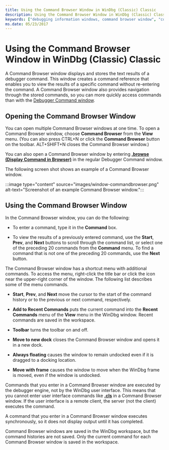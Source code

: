 ```yaml
---
title: Using the Command Browser Window in WinDbg (Classic) Classic
description: Using the Command Browser Window in WinDbg (Classic) Classic
keywords: ["debugging information windows, command browser window", "command browser window", "Debugger Command window, command browser window"]
ms.date: 05/23/2017
---
```


# Using the Command Browser Window in WinDbg (Classic) Classic

A Command Browser window displays and stores the text results of a debugger command. This window creates a command reference that enables you to view the results of a specific command without re-entering the command. A Command Browser window also provides navigation through the stored commands, so you can more quickly access commands than with the [Debugger Command window](debugger-command-window.md).

## Opening the Command Browser Window

You can open multiple Command Browser windows at one time. To open a Command Browser window, choose **Command Browser** from the **View** menu. (You can also press CTRL+N or click the **Command Browser** button on the toolbar. ALT+SHIFT+N closes the Command Browser window.)

You can also open a Command Browser window by entering [**.browse (Display Command in Browser)**](../debuggercmds/-browse--display-command-in-browser-.md) in the regular Debugger Command window.

The following screen shot shows an example of a Command Browser window.

:::image type="content" source="images/window-commandbrowser.png" alt-text="Screenshot of an example Command Browser window.":::

## Using the Command Browser Window

In the Command Browser window, you can do the following:

- To enter a command, type it in the **Command** box.

- To view the results of a previously entered command, use the **Start**, **Prev**, and **Next** buttons to scroll through the command list, or select one of the preceding 20 commands from the **Command** menu. To find a command that is not one of the preceding 20 commands, use the **Next** button.

The Command Browser window has a shortcut menu with additional commands. To access the menu, right-click the title bar or click the icon near the upper-right corner of the window. The following list describes some of the menu commands.

- **Start**, **Prev**, and **Next** move the cursor to the start of the command history or to the previous or next command, respectively.

- **Add to Recent Commands** puts the current command into the **Recent Commands** menu of the **View** menu in the WinDbg window. Recent commands are saved in the workspace.

- **Toolbar** turns the toolbar on and off.

- **Move to new dock** closes the Command Browser window and opens it in a new dock.

- **Always floating** causes the window to remain undocked even if it is dragged to a docking location.

- **Move with frame** causes the window to move when the WinDbg frame is moved, even if the window is undocked. 

Commands that you enter in a Command Browser window are executed by the debugger engine, not by the WinDbg user interface. This means that you cannot enter user interface commands like [**.cls**](../debuggercmds/-cls--clear-screen-.md) in a Command Browser window. If the user interface is a remote client, the server (not the client) executes the command.

A command that you enter in a Command Browser window executes synchronously, so it does not display output until it has completed.

Command Browser windows are saved in the WinDbg workspace, but the command histories are not saved. Only the current command for each Command Browser window is saved in the workspace.
